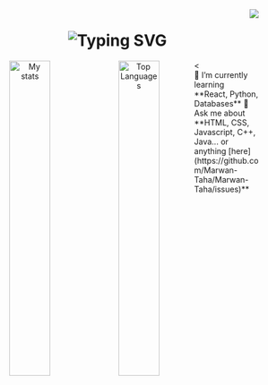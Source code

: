 <img align="right" src="https://visitor-badge.laobi.icu/badge?page_id=Marwan-Taha.Marwan-Taha"/>

<h1 align="center">
    <img src="https://readme-typing-svg.herokuapp.com?font=&weight=900&size=35&pause=800&color=0B17C6C1&center=true&vCenter=true&random=false&width=435&lines=It's+Marwan;Software+Engineer" alt="Typing SVG" />
</h1>

<div align="center">
    <img src="https://github-readme-stats.vercel.app/api?username=Marwan-Taha&show_icons=true&theme=radical" alt="My stats" align="left" width="38%"/>
</div>
<div align="center">
    <img src="https://github-readme-stats.vercel.app/api/top-langs/?username=Marwan-Taha&layout=compact&theme=radical" alt="Top Languages" align="left" width="38%"/>
</div><


<br/>

<div>
    🌱 I’m currently learning **React, Python, Databases**
    💬 Ask me about **HTML, CSS, Javascript, C++, Java... or anything [here](https://github.com/Marwan-Taha/Marwan-Taha/issues)**
</div>

    

    
     





<!--
**Marwan-Taha/Marwan-Taha** is a ✨ _special_ ✨ repository because its `README.md` (this file) appears on your GitHub profile.

Here are some ideas to get you started:

- 🔭 I’m currently working on ...
- 🌱 I’m currently learning ...
- 👯 I’m looking to collaborate on ...
- 🤔 I’m looking for help with ...
- 💬 Ask me about ...
- 📫 How to reach me: ...
- 😄 Pronouns: ...
- ⚡ Fun fact: ...
-->
